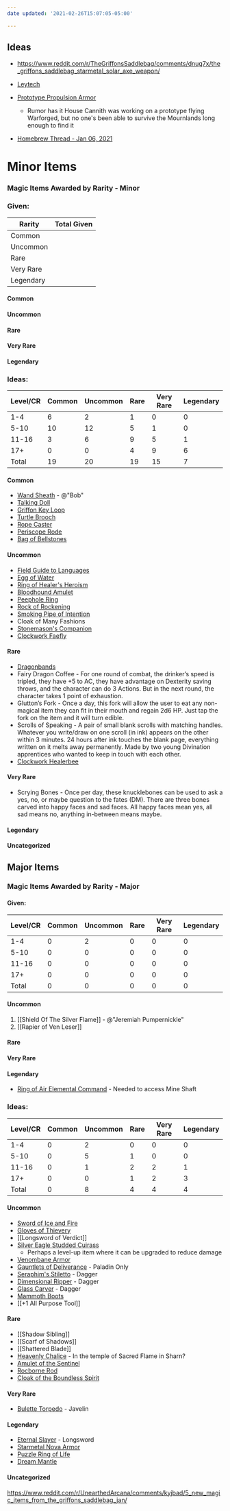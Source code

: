 ```yaml
---
date updated: '2021-02-26T15:07:05-05:00'

---
```


## Ideas
- https://www.reddit.com/r/TheGriffonsSaddlebag/comments/dnug7x/the_griffons_saddlebag_starmetal_solar_axe_weapon/

- [Leytech](https://www.reddit.com/r/DnDBehindTheScreen/comments/kxnkww/leytech_mutating_magic_machinery_i_want_to_be/)

- [Prototype Propulsion Armor](https://www.reddit.com/r/UnearthedArcana/comments/k4v13z/arcane_propulsion_armor_infusion_revised/)
  - Rumor has it House Cannith was working on a prototype flying Warforged, but no one's been able to survive the Mournlands long enough to find it

- [Homebrew Thread - Jan 06, 2021](https://www.reddit.com/r/dndnext/comments/krbcth/magic_item_homebrew_thread_january_06_2021/gieid5y/?utm_source=share&utm_medium=ios_app&utm_name=iossmf&context=3)

# Minor Items

### Magic Items Awarded by Rarity - Minor

### Given:

| Rarity    | Total Given                                 |
| --------- | ------------------------------------------- |
| Common    |    |
| Uncommon  |  |
| Rare      |      |
| Very Rare |   |
| Legendary |  |

#### Common


#### Uncommon



#### Rare

#### Very Rare

#### Legendary

### Ideas:

| Level/CR | Common | Uncommon | Rare | Very Rare | Legendary |
| -------- | ------ | -------- | ---- | --------- | --------- |
| 1-4      | 6      | 2        | 1    | 0         | 0         |
| 5-10     | 10     | 12       | 5    | 1         | 0         |
| 11-16    | 3      | 6        | 9    | 5         | 1         |
| 17+      | 0      | 0        | 4    | 9         | 6         |
| Total    | 19     | 20       | 19   | 15        | 7         |

#### Common

- [Wand Sheath](https://5e.tools/items/wand-sheath-erlw.html) - @"Bob"
- [Talking Doll](https://5e.tools/items.html#talking%20doll_xge)
- [Griffon Key Loop](https://www.reddit.com/r/TheGriffonsSaddlebag/comments/j80m5j/the_griffons_saddlebag_griffon_key_loop_wondrous/)
- [Turtle Brooch](https://www.reddit.com/r/TheGriffonsSaddlebag/comments/jnza6s/the_griffons_saddlebag_turtle_brooch_wondrous_item/)
- [Rope Caster](https://www.reddit.com/r/TheGriffonsSaddlebag/comments/e8sg4b/the_griffons_saddlebag_rope_caster_weapon/)
- [Periscope Rode](https://www.reddit.com/r/TheGriffonsSaddlebag/comments/fw09zm/the_griffons_saddlebag_periscope_rod_rod/)
- [Bag of Bellstones](https://www.reddit.com/r/TheGriffonsSaddlebag/comments/g0kqd9/the_griffons_saddlebag_bag_of_bellstones_wondrous/)

#### Uncommon

- [Field Guide to Languages](https://www.reddit.com/r/TheGriffonsSaddlebag/comments/j9sftk/the_griffons_saddlebag_dominics_field_guide_to/)
- [Egg of Water](https://www.reddit.com/r/UnearthedArcana/comments/jlhwp9/5_new_magic_items_from_the_griffons_saddlebag_oct/)
- [Ring of Healer's Heroism](https://www.reddit.com/r/TheGriffonsSaddlebag/comments/g4uawb/the_griffons_saddlebag_ring_of_healers_heroism/)
- [Bloodhound Amulet](https://www.reddit.com/r/TheGriffonsSaddlebag/comments/hip8ul/the_griffons_saddlebag_bloodhound_amulet_wondrous/)
- [Peephole Ring](https://www.dndbeyond.com/magic-items/500852-peephole-ring)
- [Rock of Rockening](https://www.dndbeyond.com/magic-items/168084-rock-of-rockening)
- [Smoking Pipe of Intention](https://www.dndbeyond.com/magic-items/72985-smoking-pipe-of-intention)
- Cloak of Many Fashions
- [Stonemason's Companion](https://www.reddit.com/r/TheGriffonsSaddlebag/comments/gj0p69/the_griffons_saddlebag_stonemasons_companion/)
- [Clockwork Faefly](https://www.reddit.com/r/TheGriffonsSaddlebag/comments/dcbew0/the_griffons_saddlebag_clockwork_faefly_wondrous/)

#### Rare

- [Dragonbands](https://www.reddit.com/r/TheGriffonsSaddlebag/comments/hqgrxe/the_griffons_saddlebag_dragonband_wondrous_item/)
- Fairy Dragon Coffee - For one round of combat, the drinker’s speed is tripled, they have +5 to AC, they have advantage on Dexterity saving throws, and the character can do 3 Actions. But in the next round, the character takes 1 point of exhaustion.
- Glutton’s Fork - Once a day, this fork will allow the user to eat any non-magical item they can fit in their mouth and regain 2d6 HP. Just tap the fork on the item and it will turn edible.
- Scrolls of Speaking - A pair of small blank scrolls with matching handles. Whatever you write/draw on one scroll (in ink) appears on the other within 3 minutes. 24 hours after ink touches the blank page, everything written on it melts away permanently. Made by two young Divination apprentices who wanted to keep in touch with each other.
- [Clockwork Healerbee](https://www.reddit.com/r/TheGriffonsSaddlebag/comments/dgwkgk/the_griffons_saddlebag_clockwork_healerbee/)

#### Very Rare

- Scrying Bones - Once per day, these knucklebones can be used to ask a yes, no, or maybe question to the fates (DM). There are three bones carved into happy faces and sad faces. All happy faces mean yes, all sad means no, anything in-between means maybe.

#### Legendary

#### Uncategorized

## Major Items

### Magic Items Awarded by Rarity - Major

#### Given:

| **Level/CR** | **Common** | **Uncommon** | **Rare** | **Very Rare** | **Legendary** |
| ------------ | ---------- | ------------ | -------- | ------------- | ------------- |
| 1-4          | 0          | 2            | 0        | 0             | 0             |
| 5-10         | 0          | 0            | 0        | 0             | 0             |
| 11-16        | 0          | 0            | 0        | 0             | 0             |
| 17+          | 0          | 0            | 0        | 0             | 0             |
| Total        | 0          | 0            | 0        | 0             | 0             |

#### Uncommon

1. [[Shield Of The Silver Flame]] - @"Jeremiah Pumpernickle"
2. [[Rapier of Ven Leser]]

#### Rare

#### Very Rare

#### Legendary

- [Ring of Air Elemental Command](https://www.dndbeyond.com/magic-items/ring-of-air-elemental-command) - Needed to access Mine Shaft

### Ideas:

| Level/CR | Common | Uncommon | Rare | Very Rare | Legendary |
| -------- | ------ | -------- | ---- | --------- | --------- |
| 1-4      | 0      | 2        | 0    | 0         | 0         |
| 5-10     | 0      | 5        | 1    | 0         | 0         |
| 11-16    | 0      | 1        | 2    | 2         | 1         |
| 17+      | 0      | 0        | 1    | 2         | 3         |
| Total    | 0      | 8        | 4    | 4         | 4         |

#### Uncommon

- [Sword of Ice and Fire](https://www.reddit.com/r/UnearthedArcana/comments/i0038i/the_sword_of_ice_and_fire_a_fun_magic_weapon_for/?utm_source=share&utm_medium=ios_app&utm_name=iossmf)
- [Gloves of Thievery](https://5e.tools/items/gloves-of-thievery-dmg.html)
- [[Longsword of Verdict]]
- [Silver Eagle Studded Cuirass](https://www.reddit.com/r/TheGriffonsSaddlebag/comments/eijv39/the_griffons_saddlebag_silver_eagle_studded/)
  - Perhaps a level-up item where it can be upgraded to reduce damage
- [Venombane Armor](https://www.reddit.com/r/TheGriffonsSaddlebag/comments/ctylwy/the_griffons_saddlebag_venombane_armor_armor_any/)
- [Gauntlets of Deliverance](https://www.reddit.com/r/TheGriffonsSaddlebag/comments/ep460s/the_griffons_saddlebag_gauntlets_of_deliverance/) - Paladin Only
- [Seraphim's Stiletto](https://www.reddit.com/r/TheGriffonsSaddlebag/comments/g2gi4s/the_griffons_saddlebag_seraphims_stiletto_weapon/) - Dagger
- [Dimensional Ripper](https://www.reddit.com/r/TheGriffonsSaddlebag/comments/f6cpb7/the_griffons_saddlebag_riffs_dimensional_ripper/) - Dagger
- [Glass Carver](https://www.reddit.com/r/TheGriffonsSaddlebag/comments/ksg67i/the_griffons_saddlebag_glass_carver_weapon_dagger/) - Dagger
- [Mammoth Boots](https://www.reddit.com/r/TheGriffonsSaddlebag/comments/aye8sy/the_griffons_saddlebag_mammoth_boots_wondrous/)
- [[+1 All Purpose Tool]]

#### Rare

- [[Shadow Sibling]]
- [[Scarf of Shadows]]
- [[Shattered Blade]]
- [Heavenly Chalice](https://www.reddit.com/r/TheGriffonsSaddlebag/comments/k1ehm2/the_griffons_saddlebag_heavenly_chalice_wondrous/) - In the temple of Sacred Flame in Sharn?
- [Amulet of the Sentinel](https://www.reddit.com/r/TheGriffonsSaddlebag/comments/j1dloc/the_griffons_saddlebag_amulet_of_the_sentinel/)
- [Rocborne Rod](https://www.reddit.com/r/TheGriffonsSaddlebag/comments/dmyp9q/the_griffons_saddlebag_rocborne_rod_rod/)
- [Cloak of the Boundless Spirit](https://www.reddit.com/r/UnearthedArcana/comments/aekl3b/the_griffons_saddlebag_cloak_of_the_boundless/)

#### Very Rare

- [Bulette Torpedo](https://www.reddit.com/r/TheGriffonsSaddlebag/comments/fpcxr0/the_griffons_saddlebag_bulette_torpedo_weapon/) - Javelin

#### Legendary

- [Eternal Slayer](https://www.reddit.com/r/TheGriffonsSaddlebag/comments/forzjw/the_griffons_saddlebag_eternal_slayer_weapon_any/) - Longsword
- [Starmetal Nova Armor](https://www.reddit.com/r/TheGriffonsSaddlebag/comments/emsx0j/the_griffons_saddlebag_starmetal_nova_armor_armor/)
- [Puzzle Ring of Life](https://www.reddit.com/r/TheGriffonsSaddlebag/comments/b1snbt/the_griffons_saddlebag_puzzle_ring_of_vitality/)
- [Dream Mantle](https://www.reddit.com/r/UnearthedArcana/comments/aa0vyu/the_griffons_saddlebag_dream_mantle_wondrous_item/)

#### Uncategorized

<https://www.reddit.com/r/UnearthedArcana/comments/kyjbad/5_new_magic_items_from_the_griffons_saddlebag_jan/>
